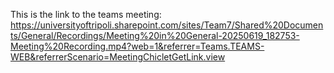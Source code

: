 This is the link to the teams meeting:
https://universityoftripoli.sharepoint.com/sites/Team7/Shared%20Documents/General/Recordings/Meeting%20in%20General-20250619_182753-Meeting%20Recording.mp4?web=1&referrer=Teams.TEAMS-WEB&referrerScenario=MeetingChicletGetLink.view
